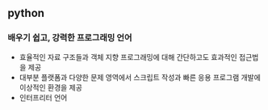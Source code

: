 ## python
### 배우기 쉽고, 강력한 프로그래밍 언어
 - 효율적인 자료 구조들과 객체 지향 프로그래밍에 대해 간단하고도 효과적인 접근법을 제공
 - 대부분 플랫폼과 다양한 문제 영역에서 스크립트 작성과 빠른 응용 프로그램 개발에 이상적인 환경을 제공
 - 인터프리터 언어